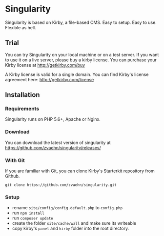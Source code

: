 # Singularity

Singularity is based on Kirby, a file-based CMS.
Easy to setup. Easy to use. Flexible as hell.

## Trial

You can try Singularity on your local machine or on a test
server. If you want to use it on a live server, please buy a kirby license.
You can purchase your Kirby license at
<http://getkirby.com/buy>

A Kirby license is valid for a single domain. You can find
Kirby's license agreement here: <http://getkirby.com/license>

## Installation

### Requirements

Singularity runs on PHP 5.6+, Apache or Nginx.

### Download

You can download the latest version of singularity at https://github.com/zvaehn/singularity/releases/

### With Git

If you are familiar with Git, you can clone Kirby's
Starterkit repository from Github.

    git clone https://github.com/zvaehn/singularity.git

### Setup

- rename `site/config/config.default.php` to `config.php`
- run `npm install`
- run `composer update`
- create the folder `site/cache/wall` and make sure its writeable
- copy kirby's `panel` and `kirby` folder into the root directory.
